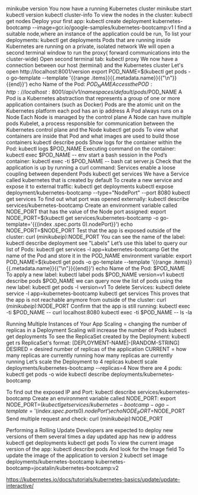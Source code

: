 minikube version
You now have a running Kubernetes cluster
minikube start
kubectl version
kubectl cluster-info
To view the nodes in the cluster:
kubectl get nodes
Deploy your first app:
kubectl create deployment kubernetes-bootcamp --image=gcr.io/google-samples/kubernetes-bootcamp:v1
I find a suitable node,where an instance of the application could be run,
To list your deployments:
kubectl get deployments
Pods that are running inside Kubernetes are running on a private, isolated network
We will open a second terminal window to run the proxy( forward communications into the cluster-wide)
Open second terminal tab:
kubectl proxy
We now have a connection between our host (terminal) and the Kubernetes cluster
Let's open http://localhost:8001/version
export POD_NAME=$(kubectl get pods -o go-template --template '{{range .items}}{{.metadata.name}}{{"\n"}}{{end}}')
echo Name of the Pod: $POD_NAME
Access the POD:
http://localhost:8001/api/v1/namespaces/default/pods/$POD_NAME
A Pod is a Kubernetes abstraction that represents a group of one or more application containers (such as Docker)
Pods are the atomic unit on the Kubernetes platform
each pod has an ip address
A Pod always runs on a Node
Each Node is managed by the control plane
A Node can have multiple pods
Kubelet, a process responsible for communication between the Kubernetes control plane and the Node
kubectl get pods
To view what containers are inside that Pod and what images are used to build those containers
kubectl describe pods
Show logs for the container within the Pod:
kubectl logs $POD_NAME
Executing command on the container:
kubectl exec $POD_NAME -- env
start a bash session in the Pod’s container:
kubectl exec -ti $POD_NAME -- bash
cat server.js
Check that the application is up by running a curl command:
Services enable a loose coupling between dependent Pods
kubectl get services
We have a Service called kubernetes that is created by default 
To create a new service and expose it to external traffic:
kubectl get deployments
kubectl expose deployment/kubernetes-bootcamp --type="NodePort" --port 8080
kubectl get services
To find out what port was opened externally:
kubectl describe services/kubernetes-bootcamp
Create an environment variable called NODE_PORT that has the value of the Node port assigned:
export NODE_PORT=$(kubectl get services/kubernetes-bootcamp -o go-template='{{(index .spec.ports 0).nodePort}}')
echo NODE_PORT=$NODE_PORT
Test that the app is exposed outside of the cluster:
curl $(minikube ip):$NODE_PORT
You can see the name of the label:
kubectl describe deployment
see "Labels"
Let’s use this label to query our list of Pods:
kubectl get services -l app=kubernetes-bootcamp
Get the name of the Pod and store it in the POD_NAME environment variable:
export POD_NAME=$(kubectl get pods -o go-template --template '{{range .items}}{{.metadata.name}}{{"\n"}}{{end}}')
echo Name of the Pod: $POD_NAME
To apply a new label:
kubectl label pods $POD_NAME version=v1
kubectl describe pods $POD_NAME
we can query now the list of pods using the new label:
kubectl get pods -l version=v1
To delete Services:
kubectl delete service -l app=kubernetes-bootcamp
kubectl get services
This proves that the app is not reachable anymore from outside of the cluster:
curl $(minikube ip):$NODE_PORT
Confirm that the app is still running:
kubectl exec -ti $POD_NAME -- curl localhost:8080
kubectl exec -ti $POD_NAME -- ls -la

Running Multiple Instances of Your App
Scaling = changing the number of replicas in a Deployment
Scaling will increase the number of Pods
kubectl get deployments
To see the ReplicaSet created by the Deployment:
kubectl get rs
ReplicaSet's format: [DEPLOYMENT-NAME]-[RANDOM-STRING]
DESIRED = desired number of replicas of the application
CURRENT = how many replicas are currently running
how many replicas are currently running
Let’s scale the Deployment to 4 replicas
kubectl scale deployments/kubernetes-bootcamp --replicas=4
Now there are 4 pods:
kubectl get pods -o wide
kubectl describe deployments/kubernetes-bootcamp

To find out the exposed IP and Port:
kubectl describe services/kubernetes-bootcamp
Create an environment variable called NODE_PORT:
export NODE_PORT=$(kubectl get services/kubernetes-bootcamp -o go-template='{{(index .spec.ports 0).nodePort}}')
echo NODE_PORT=$NODE_PORT
Send multiple request and check:
curl $(minikube ip):$NODE_PORT

Performing a Rolling Update
Developers are expected to deploy new versions of them several times a day
updated app has new ip address
kubectl get deployments
kubectl get pods
To view the current image version of the app:
kubectl describe pods
And look for the Image field
To update the image of the application to version 2
kubectl set image deployments/kubernetes-bootcamp kubernetes-bootcamp=jocatalin/kubernetes-bootcamp:v2

https://kubernetes.io/docs/tutorials/kubernetes-basics/update/update-interactive/




























